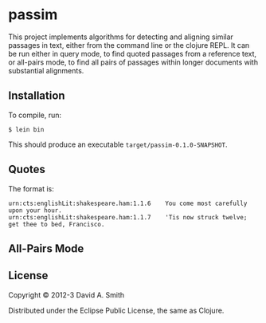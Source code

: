 # passim

This project implements algorithms for detecting and aligning similar
passages in text, either from the command line or the clojure REPL.
It can be run either in query mode, to find quoted passages from a
reference text, or all-pairs mode, to find all pairs of passages
within longer documents with substantial alignments.

## Installation

To compile, run:

    $ lein bin

This should produce an executable `target/passim-0.1.0-SNAPSHOT`.

## Quotes

The format is:

	urn:cts:englishLit:shakespeare.ham:1.1.6	You come most carefully upon your hour.
	urn:cts:englishLit:shakespeare.ham:1.1.7	'Tis now struck twelve; get thee to bed, Francisco.

## All-Pairs Mode

## License

Copyright © 2012-3 David A. Smith

Distributed under the Eclipse Public License, the same as Clojure.
